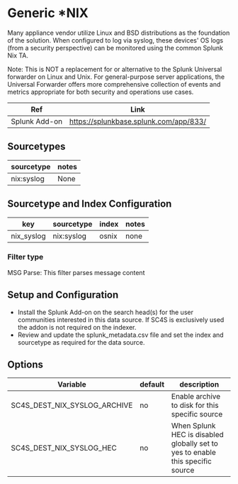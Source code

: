 # Generic *NIX

Many appliance vendor utilize Linux and BSD distributions as the foundation of the solution. When configured to log via
syslog, these devices' OS logs (from a security perspective) can be monitored using the common Splunk Nix TA.

Note: This is NOT a replacement for or alternative to the Splunk Universal forwarder on Linux and Unix. For general-purpose
server applications, the Universal Forwarder offers more comprehensive collection of events and metrics appropriate for both
security and operations use cases.

| Ref            | Link                                                                                                    |
|----------------|---------------------------------------------------------------------------------------------------------|
| Splunk Add-on  | <https://splunkbase.splunk.com/app/833/>                                                                 |

## Sourcetypes

| sourcetype     | notes                                                                                                   |
|----------------|---------------------------------------------------------------------------------------------------------|
| nix:syslog  | None |

## Sourcetype and Index Configuration

| key            | sourcetype     | index          | notes          |
|----------------|----------------|----------------|----------------|
| nix_syslog      | nix:syslog       | osnix          | none          |

### Filter type

MSG Parse: This filter parses message content

## Setup and Configuration

* Install the Splunk Add-on on the search head(s) for the user communities interested in this data source. If SC4S is exclusively used the addon is not required on the indexer.
* Review and update the splunk_metadata.csv file and set the index and sourcetype as required for the data source.

## Options

| Variable       | default        | description    |
|----------------|----------------|----------------|
| SC4S_DEST_NIX_SYSLOG_ARCHIVE | no | Enable archive to disk for this specific source |
| SC4S_DEST_NIX_SYSLOG_HEC | no | When Splunk HEC is disabled globally set to yes to enable this specific source |

